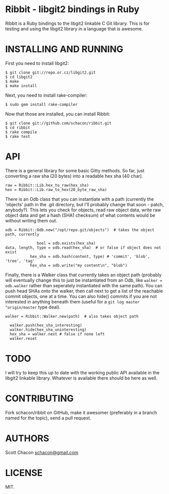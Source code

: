 Ribbit - libgit2 bindings in Ruby
===================================

Ribbit is a Ruby bindings to the libgit2 linkable C Git library. This is
for testing and using the libgit2 library in a language that is awesome.

INSTALLING AND RUNNING
========================

First you need to install libgit2:

    $ git clone git://repo.or.cz/libgit2.git
    $ cd libgit2
    $ make
    $ make install

Next, you need to install rake-compiler:

    $ sudo gem install rake-compiler

Now that those are installed, you can install Ribbit:

    $ git clone git://github.com/schacon/ribbit.git
    $ cd ribbit
    $ rake compile
    $ rake test


API 
==============

There is a general library for some basic Gitty methods.  So far, just converting
a raw sha (20 bytes) into a readable hex sha (40 char).

    raw = Ribbit::Lib.hex_to_raw(hex_sha)
    hex = Ribbit::Lib.raw_to_hex(20_byte_raw_sha)

There is an Odb class that you can instantiate with a path (currently the 'objects'
path in the .git directory, but I'll probably change that soon - patch, anybody?).
This lets you check for objects, read raw object data, write raw object data and
get a hash (SHA1 checksum) of what contents would be without writing them out.

    odb = Ribbit::Odb.new("/opt/repo.git/objects")  # takes the object path, currently

                  bool = odb.exists(hex_sha)
    data, length, type = odb.read(hex_sha)  # or false if object does not exist
               hex_sha = odb.hash(content, type) # 'commit', 'blob', 'tree', 'tag'
               hex_sha = odb.write("my content\n", "blob")

Finally, there is a Walker class that currently takes an object path (probably will
eventually change this to just be instantiated from an Odb, like `walker = odb.walker` 
rather than seperately instantiated with the same path).  You can push head SHAs
onto the walker, then call next to get a list of the reachable commit objects, one
at a time. You can also hide() commits if you are not interested in anything beneath
them (useful for a `git log master ^origin/master` type deal).

    walker = Ribbit::Walker.new(path)  # also takes object path

      walker.push(hex_sha_interesting)
      walker.hide(hex_sha_uninteresting)
      hex_sha = walker.next # false if none left
      walker.reset


TODO
==============

I will try to keep this up to date with the working public API available in
the libgit2 linkable library.  Whatever is available there should be here
as well.


CONTRIBUTING
==============

Fork schacon/ribbit on GitHub, make it awesomer (preferably in a branch named
for the topic), send a pull request.


AUTHORS 
==============

Scott Chacon <schacon@gmail.com>


LICENSE
==============

MIT.

